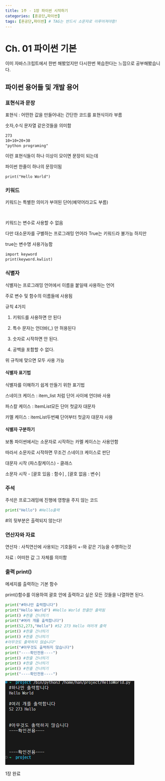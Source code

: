 ```yaml
---
title: 1주 - 1장 파이썬 시작하기
categories: [혼공단,파이썬]
tags: [혼공단,파이썬] # TAG는 반드시 소문자로 이루어져야함!
---
```


# Ch. 01 파이썬 기본

이미 자바스크립트에서 한번 해봤었지만 다시한번 복습한다는 느낌으로 공부해봤습니다.

## 파이썬 용어들 및 개발 용어

### 표현식과 문장

표현식 : 어떤한 값을 만들어내는 간단한 코드를 표현식이라 부름

숫자,수식 문자열 같은것들을 의미함

```
273
10+10+20+30
"python programing"
```

이런 표현식들이 하나 이상이 모이면 문장이 되는데 

파이썬 한줄이 하나의 문장이됨

```
print("Hello World")
```

### 키워드

키워드는 특별한 의미가 부여된 단어(예약어라고도 부름)

![]()

키워드는 변수로 사용할 수 없음

다만 대소문자를 구별하는 프로그래밍 언어라  True는 키워드라 불가능 하지만

true는 변수명 사용가능함

```
import keyword
print(keyword.kwlist)
```

### 식별자

식별자는 프로그래밍 언어에서 이름을 붙일때 사용하는 언어

주로 변수 및 함수의 이름들에 사용됨

규칙 4가지 

1. 키워드를 사용하면 안 된다

2. 특수 문자는 언더바(_) 만 허용된다

3. 숫자로 시작하면 안 된다.

4. 공백을 포함할 수 없다.

위 규칙에 맞으면 모두 사용 가능

#### 식별자 표기법

식별자를 이해하기 쉽게 만들기 위한 표기법

스네이크 케이스 : item_list 처럼 단어 사이에 언더바 사용

파스칼 케이스 : ItemList모든 단어 첫글자 대문자

카멜 케이스 : itemList두번째 단어부터 첫글자 대문자 사용

#### 식별자 구분하기

보통 파이썬에서는 소문자로 시작하는 카멜 케이스는 사용안함

따라서 소문자로 시작하면 무조건 스네이크 케이스로 판단

대문자 시작 (파스칼케이스) - 클래스

소문자 시작 - [괄호 있음 : 함수] , [괄호 없음 : 변수]

### 주석

주석은 프로그래밍에 진행에 영향을 주지 않는 코드

```python
print("Hello") #Hello출력 
```

 #의 뒷부분은 출력되지 않는다!

### 연산자와 자료

연산자 : 사칙연산에 사용되는 기호들이 +-와 같은 기능을 수행하는것

자료 : 어떠한 값 그 자체를 의미함

### 출력 print()

메세지를 출력하는 기본 함수

print()함수를 이용하여 괄호 안에 출력하고 싶은 모든 것들을 나열하면 된다.

```python
print("#하나만 출력합니다")
print("Hello World") #Hello World 한줄만 출력됨
print() #한줄 건너띄기
print("#여러 개를 출력합니다")
print(52,273,"Hello") #52 273 Hello 여러개 출력
print() #한줄 건너띄기
print() #한줄 건너띄기
#아무것도 출력하지 않습니다"
print("#아무것도 출력하지 않습니다")
print("----확인전용----")
print() #한줄 건너띄기
print() #한줄 건너띄기
print() #한줄 건너띄기
print("----확인전용----")
```

![](..\assets\img\post\혼공단\파이썬\2일차\파이썬%20결과%20확인1.png)

1장 완료

